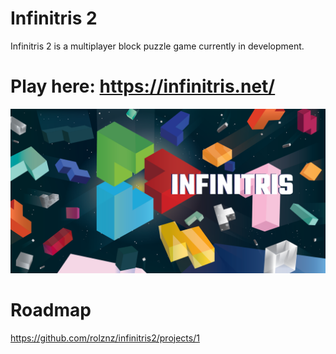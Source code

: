# Infinitris 2

Infinitris 2 is a multiplayer block puzzle game currently in development. 

# Play here: https://infinitris.net/

![OG image](https://github.com/rolznz/infinitris2/blob/master/app/public/og2.png?raw=true)

# Roadmap 
https://github.com/rolznz/infinitris2/projects/1
